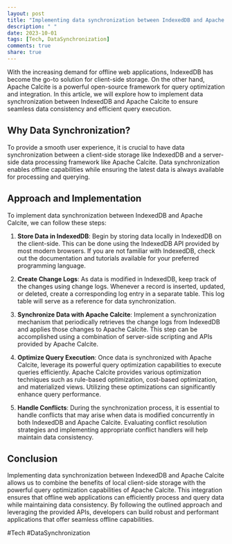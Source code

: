 ```yaml
---
layout: post
title: "Implementing data synchronization between IndexedDB and Apache Calcite"
description: " "
date: 2023-10-01
tags: [Tech, DataSynchronization]
comments: true
share: true
---
```


With the increasing demand for offline web applications, IndexedDB has become the go-to solution for client-side storage. On the other hand, Apache Calcite is a powerful open-source framework for query optimization and integration. In this article, we will explore how to implement data synchronization between IndexedDB and Apache Calcite to ensure seamless data consistency and efficient query execution.

## Why Data Synchronization?

To provide a smooth user experience, it is crucial to have data synchronization between a client-side storage like IndexedDB and a server-side data processing framework like Apache Calcite. Data synchronization enables offline capabilities while ensuring the latest data is always available for processing and querying.

## Approach and Implementation

To implement data synchronization between IndexedDB and Apache Calcite, we can follow these steps:

1. **Store Data in IndexedDB**: Begin by storing data locally in IndexedDB on the client-side. This can be done using the IndexedDB API provided by most modern browsers. If you are not familiar with IndexedDB, check out the documentation and tutorials available for your preferred programming language.

2. **Create Change Logs**: As data is modified in IndexedDB, keep track of the changes using change logs. Whenever a record is inserted, updated, or deleted, create a corresponding log entry in a separate table. This log table will serve as a reference for data synchronization.

3. **Synchronize Data with Apache Calcite**: Implement a synchronization mechanism that periodically retrieves the change logs from IndexedDB and applies those changes to Apache Calcite. This step can be accomplished using a combination of server-side scripting and APIs provided by Apache Calcite.

4. **Optimize Query Execution**: Once data is synchronized with Apache Calcite, leverage its powerful query optimization capabilities to execute queries efficiently. Apache Calcite provides various optimization techniques such as rule-based optimization, cost-based optimization, and materialized views. Utilizing these optimizations can significantly enhance query performance.

5. **Handle Conflicts**: During the synchronization process, it is essential to handle conflicts that may arise when data is modified concurrently in both IndexedDB and Apache Calcite. Evaluating conflict resolution strategies and implementing appropriate conflict handlers will help maintain data consistency.

## Conclusion

Implementing data synchronization between IndexedDB and Apache Calcite allows us to combine the benefits of local client-side storage with the powerful query optimization capabilities of Apache Calcite. This integration ensures that offline web applications can efficiently process and query data while maintaining data consistency. By following the outlined approach and leveraging the provided APIs, developers can build robust and performant applications that offer seamless offline capabilities.

#Tech #DataSynchronization